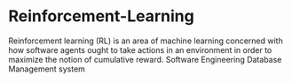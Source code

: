 # Reinforcement-Learning
Reinforcement learning (RL) is an area of machine learning concerned with how software agents ought to take actions in an environment in order to maximize the notion of cumulative reward.
Software Engineering
Database Management system

